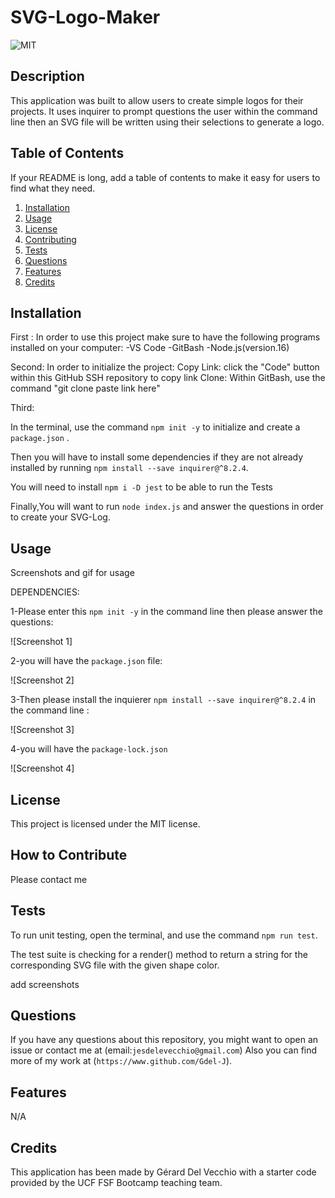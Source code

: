 # SVG-Logo-Maker

![MIT](https://img.shields.io/badge/license-MIT-green)


## Description

This application was built to allow users to create simple logos for their projects.
It uses inquirer to prompt questions the user within the command line then an SVG file will be written using their selections to generate a logo. 



## Table of Contents 

If your README is long, add a table of contents to make it easy for users to find what they need.
 
  1. [Installation](#installation)
  2. [Usage](#usage)
  3. [License](#license)
  4. [Contributing](#contributing)
  5. [Tests](#tests)
  6. [Questions](#questions)
  7. [Features](#features)
  8. [Credits](#credits)

## Installation


First :
In order to use this project make sure to have the following programs installed on your computer:
-VS Code
-GitBash
-Node.js(version.16)

Second:
In order to initialize the project:
Copy Link: click the "Code" button within this GitHub SSH repository to copy link
Clone: Within GitBash, use the command "git clone paste link here"

Third: 

In the terminal, use the command `npm init -y` to initialize and create a `package.json` .

Then you will have to install some dependencies if they are not already installed  by running `npm install --save inquirer@^8.2.4`.

You will need to install `npm i -D jest` to be able to run the Tests


Finally,You will want to run `node index.js` and answer the questions in order to create your SVG-Log.



## Usage

Screenshots  and gif for usage



DEPENDENCIES:

1-Please enter this `npm init -y` in the command line then please  answer the questions:

![Screenshot 1]

2-you will have the `package.json` file:

![Screenshot 2]


3-Then please install the inquierer  `npm install --save inquirer@^8.2.4`   in the command line :

![Screenshot 3]

4-you will have the `package-lock.json`

![Screenshot 4]







## License

This project is licensed under the MIT license.

## How to Contribute

Please contact me

## Tests

To run unit testing, open the terminal, and use the command `npm run test`.

 The test suite is checking for a render() method to return a string for the corresponding SVG file with the given shape color.



 add screenshots

## Questions

If you have any questions about this repository, you might want to open an issue or contact me  at (email:`jesdelevecchio@gmail.com`)
Also you can find more of my work at (`https://www.github.com/Gdel-J`).

## Features

N/A


## Credits

This application has been made by Gérard Del Vecchio with a starter code provided by  the UCF FSF Bootcamp teaching team.